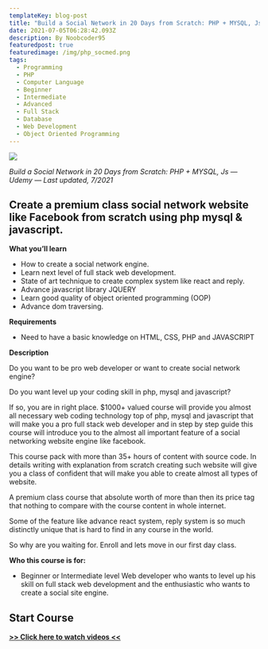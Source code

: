 ```yaml
---
templateKey: blog-post
title: "Build a Social Network in 20 Days from Scratch: PHP + MYSQL, Js"
date: 2021-07-05T06:28:42.093Z
description: By Noobcoder95
featuredpost: true
featuredimage: /img/php_socmed.png
tags:
  - Programming
  - PHP
  - Computer Language
  - Beginner
  - Intermediate
  - Advanced
  - Full Stack
  - Database
  - Web Development
  - Object Oriented Programming
---
```

![](/img/php_socmed.png)

*Build a Social Network in 20 Days from Scratch: PHP + MYSQL, Js — Udemy — Last updated, 7/2021*

## Create a premium class social network website like Facebook from scratch using php mysql & javascript.

**What you’ll learn**

* How to create a social network engine.
* Learn next level of full stack web development.
* State of art technique to create complex system like react and reply.
* Advance javascript library JQUERY
* Learn good quality of object oriented programming (OOP)
* Advance dom traversing.

**Requirements**

* Need to have a basic knowledge on HTML, CSS, PHP and JAVASCRIPT

**Description**

Do you want to be pro web developer or want to create social network engine?

Do you want level up your coding skill in php, mysql and javascript?

If so, you are in right place. $1000+ valued course will provide you almost all necessary web coding technology top of php, mysql and javascript that will make you a pro full stack web developer and in step by step guide this course will introduce you to the almost all important feature of a social networking website engine like facebook.

This course pack with more than 35+ hours of content with source code. In details writing with explanation from scratch creating such website will give you a class of confident that will make you able to create almost all types of website.

A premium class course that absolute worth  of more than then its price tag that nothing to compare with the course content in whole internet.

Some of the feature like advance react system, reply system is so much distinctly unique that is hard to find in any course in the world.

So why are you waiting for. Enroll and lets move in our first day class.


**Who this course is for:**

* Beginner or Intermediate level Web developer who wants to level up his skill on full stack web development and the enthusiastic who wants to create a social site engine.

## **Start Course**

**[>> Click here to watch videos <<](https://www.fembed.com/p/x30j-a58--zddpz)**
